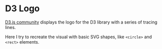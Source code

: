 # D3 Logo

[D3.js community](https://d3js.community/hello-world) displays the logo for the D3 library with a series of tracing lines.

Here I try to recreate the visual with basic SVG shapes, like `<circle>` and `<rect>` elements.
